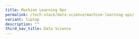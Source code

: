 ```yaml
---
title: Machine Learning Ops
permalink: /tech-stack/data-science/machine-learning-ops/
variant: tiptap
description: ""
third_nav_title: Data Science
---
```

